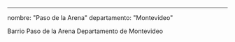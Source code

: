 ---
nombre: "Paso de la Arena"
departamento: "Montevideo"

Barrio Paso de la Arena
Departamento de Montevideo
